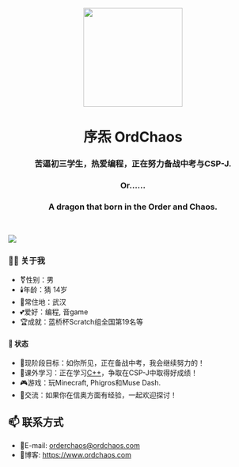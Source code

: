 <div align="center"> 
  </br>
    <img src="https://jsd.ordchaos.com/gh/OrdChaos/OrdChaos@master/avatar.png" width="200" />
  </br>
  
  # 序炁 OrdChaos
  ### 苦逼初三学生，热爱编程，正在努力备战中考与CSP-J.
  ### Or......
  ### A dragon that born in the Order and Chaos.
  </br>
</div>

![](https://jsd.ordchaos.com/gh/OrdChaos/OrdChaos@master/github-metrics.svg#pic_center)

### 👨‍💻 关于我
- ⚧️性别：男  
- 🕯️年龄：猜 <span class="heimu" title="你知道的太多了">14岁</span>  
- 🏡常住地：武汉  
- 💕爱好：编程, 音game
- 🏆成就：蓝桥杯Scratch组全国第19名等

#### 💬 状态
- 🔭现阶段目标：如你所见，正在备战中考，我会继续努力的！
- 🌱课外学习：正在学习[C++](https://github.com/topics/cpp)，争取在CSP-J中取得好成绩！
- 🎮游戏：玩Minecraft, Phigros和Muse Dash.
- 🤔交流：如果你在信奥方面有经验，一起欢迎探讨！

## 📫 联系方式
- 📧E-mail: orderchaos@ordchaos.com
- 🔗博客: https://www.ordchaos.com
